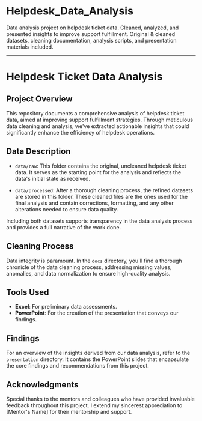 # Helpdesk_Data_Analysis
Data analysis project on helpdesk ticket data. Cleaned, analyzed, and presented insights to improve support fulfillment. Original &amp; cleaned datasets, cleaning documentation, analysis scripts, and presentation materials included.

----------------

# Helpdesk Ticket Data Analysis

## Project Overview
This repository documents a comprehensive analysis of helpdesk ticket data, aimed at improving support fulfillment strategies. Through meticulous data cleaning and analysis, we've extracted actionable insights that could significantly enhance the efficiency of helpdesk operations.

## Data Description

- `data/raw`: This folder contains the original, uncleaned helpdesk ticket data. It serves as the starting point for the analysis and reflects the data's initial state as received.

- `data/processed`: After a thorough cleaning process, the refined datasets are stored in this folder. These cleaned files are the ones used for the final analysis and contain corrections, formatting, and any other alterations needed to ensure data quality.

Including both datasets supports transparency in the data analysis process and provides a full narrative of the work done.


## Cleaning Process
Data integrity is paramount. In the `docs` directory, you'll find a thorough chronicle of the data cleaning process, addressing missing values, anomalies, and data normalization to ensure high-quality analysis.


## Tools Used
- **Excel**: For preliminary data assessments.
- **PowerPoint**: For the creation of the presentation that conveys our findings.


## Findings
For an overview of the insights derived from our data analysis, refer to the `presentation` directory. It contains the PowerPoint slides that encapsulate the core findings and recommendations from this project.

## Acknowledgments
Special thanks to the mentors and colleagues who have provided invaluable feedback throughout this project. I extend my sincerest appreciation to [Mentor's Name] for their mentorship and support.


